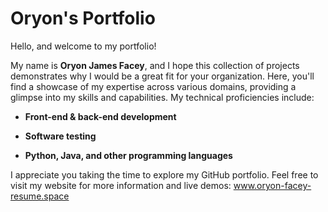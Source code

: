 # Oryon's Portfolio

Hello, and welcome to my portfolio!

My name is **Oryon James Facey**, and I hope this collection of projects demonstrates why I would be a great fit for your organization. Here, you'll find a showcase of my expertise across various domains, providing a glimpse into my skills and capabilities. My technical proficiencies include:

- **Front-end & back-end development**

- **Software testing**

- **Python, Java, and other programming languages**

I appreciate you taking the time to explore my GitHub portfolio. Feel free to visit my website for more information and live demos: www.oryon-facey-resume.space
